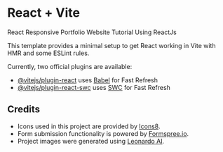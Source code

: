 # React + Vite
React Responsive Portfolio Website Tutorial Using ReactJs

This template provides a minimal setup to get React working in Vite with HMR and some ESLint rules.

Currently, two official plugins are available:

- [@vitejs/plugin-react](https://github.com/vitejs/vite-plugin-react/blob/main/packages/plugin-react/README.md) uses [Babel](https://babeljs.io/) for Fast Refresh
- [@vitejs/plugin-react-swc](https://github.com/vitejs/vite-plugin-react-swc) uses [SWC](https://swc.rs/) for Fast Refresh

## Credits

- Icons used in this project are provided by [Icons8](https://icons8.com).
- Form submission functionality is powered by [Formspree.io](https://formspree.io).
- Project images were generated using [Leonardo AI](https://www.leonardo.ai).